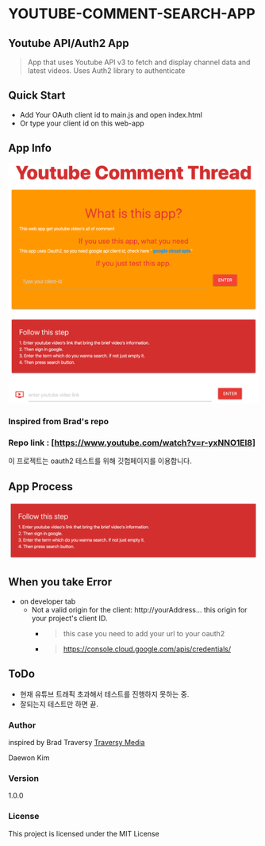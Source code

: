 # YOUTUBE-COMMENT-SEARCH-APP
## Youtube API/Auth2 App
> App that uses Youtube API v3 to fetch and display channel data and latest videos. Uses Auth2 library to authenticate

## Quick Start
- Add Your OAuth client id to main.js and open index.html
- Or type your client id on this web-app

## App Info
  ![app-info](https://github.com/xoxwgys56/youtube-comment-search/blob/master/img/App-Screen.png)
  
### Inspired from Brad's repo
### Repo link : [https://www.youtube.com/watch?v=r-yxNNO1EI8]
  이 프로젝트는 oauth2 테스트를 위해 깃헙페이지를 이용합니다.

## App Process
  ![step](https://github.com/xoxwgys56/youtube-comment-search/blob/master/img/Step.png)
## When you take Error
- on developer tab
  * Not a valid origin for the client: http://yourAddress... this origin for your project's client ID.
    * > this case you need to add your url to your oauth2
    * > https://console.cloud.google.com/apis/credentials/

## ToDo
- 현재 유튜브 트래픽 초과해서 테스트를 진행하지 못하는 중.
- 잘되는지 테스트만 하면 끝.

### Author

inspired by Brad Traversy
[Traversy Media](http://www.traversymedia.com)

Daewon Kim

### Version

1.0.0

### License

This project is licensed under the MIT License
